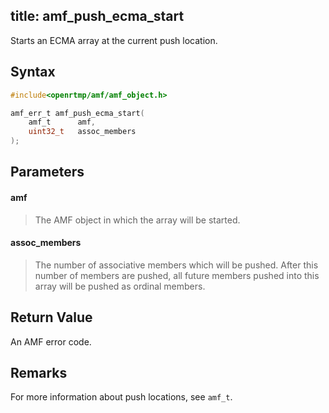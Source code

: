 title: amf_push_ecma_start
--------------------------

Starts an ECMA array at the current push location.

## Syntax ##

```c
#include<openrtmp/amf/amf_object.h>

amf_err_t amf_push_ecma_start( 
	amf_t      amf, 
	uint32_t   assoc_members 
);
```

## Parameters ##
#### amf ####
> The AMF object in which the array will be started.

#### assoc_members ####
> The number of associative members which will be pushed. After this number of members are pushed, all future members pushed into this array will be pushed as ordinal members.

## Return Value ##
An AMF error code. 

## Remarks ##
For more information about push locations, see `amf_t`.

